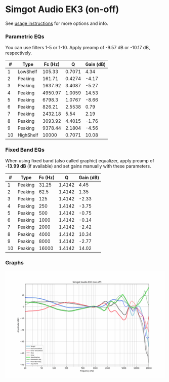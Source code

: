 # Simgot Audio EK3 (on-off)
See [usage instructions](https://github.com/jaakkopasanen/AutoEq#usage) for more options and info.

### Parametric EQs
You can use filters 1-5 or 1-10. Apply preamp of -9.57 dB or -10.17 dB, respectively.

|   # | Type      |   Fc (Hz) |      Q |   Gain (dB) |
|-----|-----------|-----------|--------|-------------|
|   1 | LowShelf  |    105.33 | 0.7071 |        4.34 |
|   2 | Peaking   |    161.71 | 0.4274 |       -4.17 |
|   3 | Peaking   |   1637.92 | 3.4087 |       -5.27 |
|   4 | Peaking   |   4950.97 | 1.0059 |       14.53 |
|   5 | Peaking   |   6798.3  | 1.0767 |       -8.66 |
|   6 | Peaking   |    826.21 | 2.5538 |        0.79 |
|   7 | Peaking   |   2432.18 | 5.54   |        2.19 |
|   8 | Peaking   |   3093.92 | 4.4015 |       -1.76 |
|   9 | Peaking   |   9378.44 | 2.1804 |       -4.56 |
|  10 | HighShelf |  10000    | 0.7071 |       10.08 |

### Fixed Band EQs
When using fixed band (also called graphic) equalizer, apply preamp of **-13.99 dB** (if available) and set gains manually with these parameters.

|   # | Type    |   Fc (Hz) |      Q |   Gain (dB) |
|-----|---------|-----------|--------|-------------|
|   1 | Peaking |     31.25 | 1.4142 |        4.45 |
|   2 | Peaking |     62.5  | 1.4142 |        1.35 |
|   3 | Peaking |    125    | 1.4142 |       -2.33 |
|   4 | Peaking |    250    | 1.4142 |       -3.75 |
|   5 | Peaking |    500    | 1.4142 |       -0.75 |
|   6 | Peaking |   1000    | 1.4142 |       -0.14 |
|   7 | Peaking |   2000    | 1.4142 |       -2.42 |
|   8 | Peaking |   4000    | 1.4142 |       10.34 |
|   9 | Peaking |   8000    | 1.4142 |       -2.77 |
|  10 | Peaking |  16000    | 1.4142 |       14.02 |

### Graphs
![](./Simgot%20Audio%20EK3%20(on-off).png)
